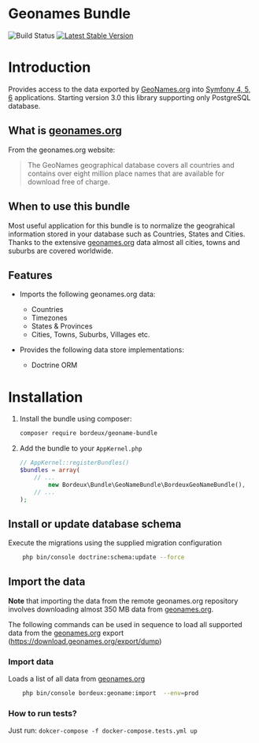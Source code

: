 Geonames Bundle
===============
![Build Status](https://github.com/bordeux/geoname-bundle/actions/workflows/ci.yml/badge.svg)
[![Latest Stable Version](https://poser.pugx.org/bordeux/geoname-bundle/version)](https://packagist.org/packages/bordeux/geoname-bundle)

# Introduction

Provides access to the data exported by [GeoNames.org][1] into  [Symfony 4, 5, 6][2]
applications. Starting version 3.0 this library supporting only PostgreSQL database.


## What is [geonames.org][1]

From the geonames.org website:

> The GeoNames geographical database covers all countries and contains over
> eight million place names that are available for download free of charge.


## When to use this bundle

Most useful application for this bundle is to normalize the geograhical
information stored in your database such as Countries, States and Cities. Thanks
to the extensive [geonames.org][1] data almost all cities, towns and suburbs are
covered worldwide.

## Features

- Imports the following geonames.org data:

    * Countries
    * Timezones
    * States & Provinces
    * Cities, Towns, Suburbs, Villages etc.

- Provides the following data store implementations:

    * Doctrine ORM

# Installation

1. Install the bundle using composer:

    ```sh
    composer require bordeux/geoname-bundle
    ```


2. Add the bundle to your `AppKernel.php`

    ```php
    // AppKernel::registerBundles()
    $bundles = array(
        // ...
            new Bordeux\Bundle\GeoNameBundle\BordeuxGeoNameBundle(),
        // ...
    );

## Install or update database schema


Execute the migrations using the supplied migration configuration

```sh
    php bin/console doctrine:schema:update --force
```


## Import the data

**Note** that importing the data from the remote geonames.org repository involves downloading
almost 350 MB data from [geonames.org][1].

The following commands can be used in sequence to load all supported data from
the [geonames.org][1] export (https://download.geonames.org/export/dump)

### Import data

Loads a list of all data from [geonames.org][1]

```sh
    php bin/console bordeux:geoname:import  --env=prod
```

### How to run tests?

Just run: ``dokcer-compose -f docker-compose.tests.yml up``

 [1]: https://geonames.org
 [2]: https://symfony.com